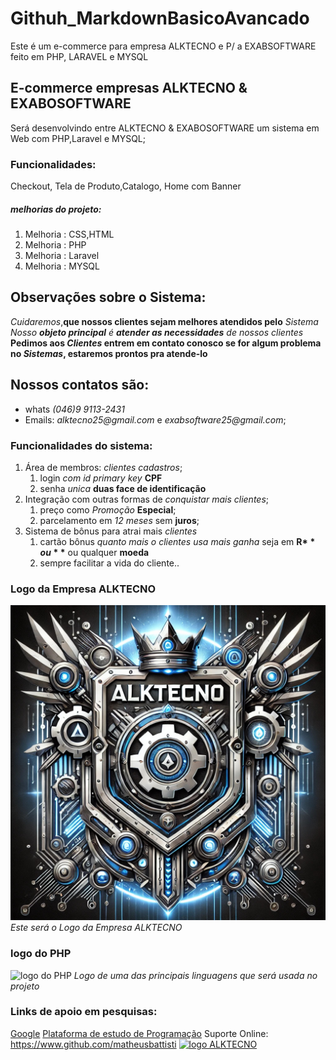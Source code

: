 # Githuh_MarkdownBasicoAvancado
Este é um e-commerce para empresa ALKTECNO e P/ a EXABSOFTWARE feito em PHP, LARAVEL  e MYSQL
## E-commerce empresas ALKTECNO & EXABOSOFTWARE 
 Será desenvolvindo entre ALKTECNO & EXABOSOFTWARE um sistema em Web com PHP,Laravel e MYSQL;
###  Funcionalidades:
 Checkout, Tela de Produto,Catalogo, Home com Banner 
 ##### melhorias do projeto:
  1. Melhoria : CSS,HTML 
  2. Melhoria : PHP
  3. Melhoria : Laravel
  4. Melhoria : MYSQL
  
  ## Observações sobre o Sistema:
   *Cuidaremos*,**que nossos clientes sejam melhores atendidos pelo** *Sistema*
   _Nosso __objeto principal__ é **atender as necessidades** de nossos clientes_
   **Pedimos aos _Clientes_ entrem em contato conosco se for algum problema no _Sistemas_, estaremos prontos pra atende-lo**
## Nossos contatos são:
  * whats _(046)9 9113-2431_
  * Emails:  _alktecno25@gmail.com_ e _exabsoftware25@gmail.com_;
### Funcionalidades do sistema:
1. Área de membros: _clientes cadastros_;
    1. login _com id primary key_ **CPF**
    2. senha  _unica_ **duas face de identificação** 
2. Integração com outras formas de _conquistar mais clientes_;
    1. preço como _Promoção_ **Especial**;
    2. parcelamento em _12 meses_ sem **juros**; 
3. Sistema de bônus para atrai mais _clientes_ 
    1. cartão bônus _quanto mais o clientes usa mais ganha_ seja em **R$**  ou **$** ou qualquer **moeda**
    2. sempre facilitar a vida do cliente..
### Logo da Empresa ALKTECNO 
![logo ALKTECNO](img/LogoALKTECNO.png)
  *Este será o Logo da Empresa ALKTECNO*
### logo do PHP
![logo do PHP](https://www.php.net/images/logos/new-php-logo.svg)
*Logo de uma das principais linguagens que será usada no projeto*
### Links de apoio em pesquisas:
[Google](https://www.google.com) 
[Plataforma de estudo de Programação](https://www.horadecodar.com.br)
Suporte Online: https://www.github.com/matheusbattisti
[![logo ALKTECNO](https://persornalweb.netlify.app/img/logo.svg)](https://persornalweb.netlify.app/)